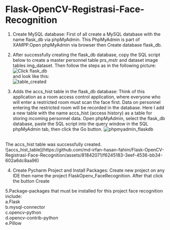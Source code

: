 # Flask-OpenCV-Registrasi-Face-Recognition
1. Create MySQL database:  First of all create a MySQL database with the name flask_db via phpMyAdmin. This PhpMyAdmin is part of XAMPP.Open phpMyAdmin via browser then Create database flask_db.

2. After successfully creating the flask_db database, copy the SQL script below to create a master personnel table prs_mstr and dataset image tables img_dataset. Then follow the steps as in the following picture:<br>![Click flask_db](https://github.com/md-irfan-hasan-fahim/Flask-OpenCV-Registrasi-Face-Recognition/assets/81842071/d4f771b9-367c-49a7-b510-68474b5efa1d)
 <br> and look like this: <br> ![table_created](https://github.com/md-irfan-hasan-fahim/Flask-OpenCV-Registrasi-Face-Recognition/assets/81842071/345a2fdd-c8cb-4210-a994-a7c0afb4786a)
 
3. Adds the accs_hist table in the flask_db database:  Think of this application as a room access control application, where everyone who will enter a restricted room must scan the face first. Data on personnel entering the restricted room will be recorded in the database. Here I add a new table with the name accs_hist (access history) as a table for storing incoming personnel data. Open phpMyAdmin, select the flask_db database, paste the SQL script into the query window in the SQL phpMyAdmin tab, then click the Go button. ![phpmyadmin_flaskdb](https://github.com/md-irfan-hasan-fahim/Flask-OpenCV-Registrasi-Face-Recognition/assets/81842071/33ac7448-a617-405e-8b31-4f98eea45711)
<br>
The accs_hist table was successfully created.<br>
![accs_hist_table](https://github.com/md-irfan-hasan-fahim/Flask-OpenCV-Registrasi-Face-Recognition/assets/81842071/f6245183-3eef-4536-bb34-602a6dc8aa96) <br>


4. Create Pycharm Project and Install Packages:   Create new project on any IDE then name the project FlaskOpenv_FaceRecognition. After that click the button Create

5.Package-packages that must be installed for this project face recognition include:<br>
  a.Flask<br>
  b.mysql-connector<br>
  c.opencv-python<br>
  d.opencv-contrib-python<br>
  e.Pillow<br>


